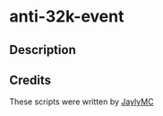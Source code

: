 # anti-32k-event

## Description


## Credits
These scripts were written by [JaylyMC](https://github.com/JaylyDev)
